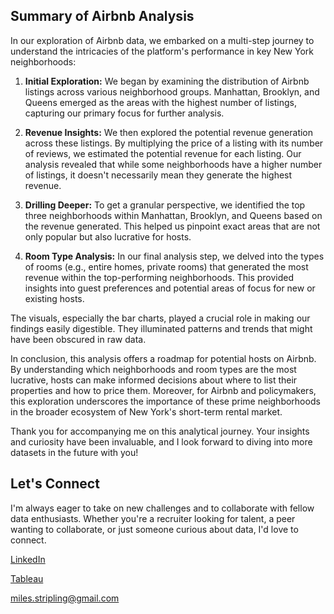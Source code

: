   ## Summary of Airbnb Analysis

In our exploration of Airbnb data, we embarked on a multi-step journey to understand the intricacies of the platform's performance in key New York neighborhoods:

1. **Initial Exploration:** We began by examining the distribution of Airbnb listings across various neighborhood groups. Manhattan, Brooklyn, and Queens emerged as the areas with the highest number of listings, capturing our primary focus for further analysis.

2. **Revenue Insights:** We then explored the potential revenue generation across these listings. By multiplying the price of a listing with its number of reviews, we estimated the potential revenue for each listing. Our analysis revealed that while some neighborhoods have a higher number of listings, it doesn't necessarily mean they generate the highest revenue.

3. **Drilling Deeper:** To get a granular perspective, we identified the top three neighborhoods within Manhattan, Brooklyn, and Queens based on the revenue generated. This helped us pinpoint exact areas that are not only popular but also lucrative for hosts.

4. **Room Type Analysis:** In our final analysis step, we delved into the types of rooms (e.g., entire homes, private rooms) that generated the most revenue within the top-performing neighborhoods. This provided insights into guest preferences and potential areas of focus for new or existing hosts.

The visuals, especially the bar charts, played a crucial role in making our findings easily digestible. They illuminated patterns and trends that might have been obscured in raw data.

In conclusion, this analysis offers a roadmap for potential hosts on Airbnb. By understanding which neighborhoods and room types are the most lucrative, hosts can make informed decisions about where to list their properties and how to price them. Moreover, for Airbnb and policymakers, this exploration underscores the importance of these prime neighborhoods in the broader ecosystem of New York's short-term rental market.

Thank you for accompanying me on this analytical journey. Your insights and curiosity have been invaluable, and I look forward to diving into more datasets in the future with you!

## Let's Connect

I'm always eager to take on new challenges and to collaborate with fellow data enthusiasts. Whether you're a recruiter looking for talent, a peer wanting to collaborate, or just someone curious about data, I'd love to connect.
  

  [LinkedIn](https://www.linkedin.com/in/miles-stripling)
  
  [Tableau](https://public.tableau.com/app/profile/miles.stripling?authMode=activationSuccess)

  miles.stripling@gmail.com
